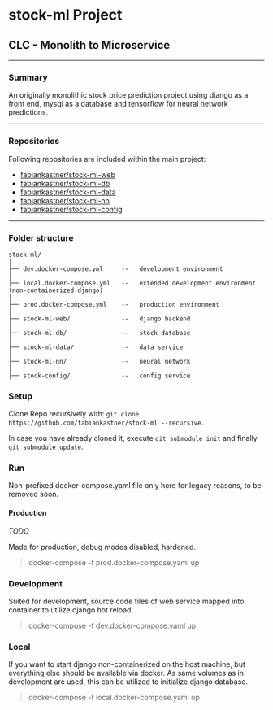 # stock-ml Project  

## **CLC** - Monolith to Microservice  

---

### **Summary**
An originally monolithic stock price prediction project using django as a front end, mysql as a database and tensorflow for neural network predictions.

---

### **Repositories**
Following repositories are included within the main project:

- [fabiankastner/stock-ml-web](https://github.com/fabiankastner/stock-ml-web)  
- [fabiankastner/stock-ml-db](https://github.com/fabiankastner/stock-ml-db)  
- [fabiankastner/stock-ml-data](https://github.com/fabiankastner/stock-ml-data)  
- [fabiankastner/stock-ml-nn](https://github.com/fabiankastner/stock-ml-nn)  
- [fabiankastner/stock-ml-config](https://github.com/fabiankastner/stock-ml-config)  

---

### **Folder structure**

``` 
stock-ml/
│
├── dev.docker-compose.yml     --   development environment
│
├── local.docker-compose.yml   --   extended development environment (non-containerized django)
│
├── prod.docker-compose.yml    --   production environment
│
├── stock-ml-web/              --   django backend
│
├── stock-ml-db/               --   stock database
│
├── stock-ml-data/             --   data service
│
├── stock-ml-nn/               --   neural network
│
├── stock-config/              --   config service
```

### **Setup**

Clone Repo recursively with: `git clone https://github.com/fabiankastner/stock-ml --recursive`.

In case you have already cloned it, execute `git submodule init` and finally `git submodule update`.

### **Run**

Non-prefixed docker-compose.yaml file only here for legacy reasons, to be removed soon.

#### **Production**

*TODO*

Made for production, debug modes disabled, hardened.

> docker-compose -f prod.docker-compose.yaml up

### **Development**

Suited for development, source code files of web service mapped into container to utilize django hot reload.

> docker-compose -f dev.docker-compose.yaml up

### **Local**

If you want to start django non-containerized on the host machine, but everything else should be available via docker.
As same volumes as in development are used, this can be utilized to initialize django database.

> docker-compose -f local.docker-compose.yaml up
